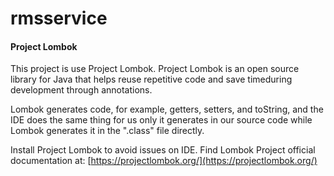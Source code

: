 # rmsservice

#### Project Lombok

This project is use Project Lombok. Project Lombok is an open source library for Java that helps reuse repetitive code and save timeduring development through annotations. 

Lombok generates code, for example, getters, setters, and toString, and the IDE does the same thing for us only it generates in our source code while Lombok generates it in the ".class" file directly.

Install Project Lombok to avoid issues on IDE. Find Lombok Project official documentation at: [https://projectlombok.org/](https://projectlombok.org/)
